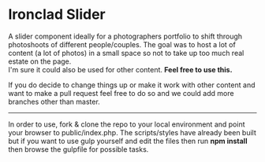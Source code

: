 # Ironclad Slider
A slider component ideally for a photographers portfolio to shift through photoshoots of different people/couples. The goal was to host a lot of content (a lot of photos) in a small space so not to take up too much real estate on the page.  
I'm sure it could also be used for other content.
**Feel free to use this.**

If you do decide to change things up or make it work with other content and want to make a pull request feel free to do so and we could add more branches other than master.
***
In order to use, fork & clone the repo to your local environment and point your browser to public/index.php. The scripts/styles have already been built but if you want to use gulp yourself and edit the files then run **npm install** then browse the gulpfile for possible tasks.
